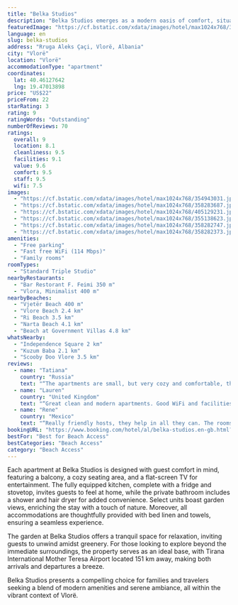 ```yaml
---
title: "Belka Studios"
description: "Belka Studios emerges as a modern oasis of comfort, situated a mere 600 meters from the serene Vjetër Beach in Vlorë."
featuredImage: "https://cf.bstatic.com/xdata/images/hotel/max1024x768/354943031.jpg?k=c39e13146f16c7a6a198eb2ce03d6c35bfe78652c7a9c4e5babb7b82c4b51619&o=&hp=1"
language: en
slug: belka-studios
address: "Rruga Aleks Çaçi, Vlorë, Albania"
city: "Vlorë"
location: "Vlorë"
accommodationType: "apartment"
coordinates:
  lat: 40.46127642
  lng: 19.47013898
price: "US$22"
priceFrom: 22
starRating: 3
rating: 9
ratingWords: "Outstanding"
numberOfReviews: 70
ratings:
  overall: 9
  location: 8.1
  cleanliness: 9.5
  facilities: 9.1
  value: 9.6
  comfort: 9.5
  staff: 9.5
  wifi: 7.5
images:
  - "https://cf.bstatic.com/xdata/images/hotel/max1024x768/354943031.jpg?k=c39e13146f16c7a6a198eb2ce03d6c35bfe78652c7a9c4e5babb7b82c4b51619&o=&hp=1"
  - "https://cf.bstatic.com/xdata/images/hotel/max1024x768/358283687.jpg?k=0448d5905c10448faff8e447cfff76249553fab62b4471db561acbb7539dc411&o=&hp=1"
  - "https://cf.bstatic.com/xdata/images/hotel/max1024x768/405129231.jpg?k=16245ce41a999eb2993f76d11a2580f497e97706f1fc82a3144cdf12b8c761d3&o=&hp=1"
  - "https://cf.bstatic.com/xdata/images/hotel/max1024x768/355138623.jpg?k=8a5cfca9566ec43c17505329e17ab47bcc075c1d0622c3a88e7631d2fe5a0497&o=&hp=1"
  - "https://cf.bstatic.com/xdata/images/hotel/max1024x768/358282747.jpg?k=ccfc9fdb50711ef6346c20d108b00c728b27bf6fe59f9e0009588d7e833c6488&o=&hp=1"
  - "https://cf.bstatic.com/xdata/images/hotel/max1024x768/358282373.jpg?k=41db8f105147136c1633cdf4f26681a7c404feb9ea461f9c48786460b999740d&o=&hp=1"
amenities:
  - "Free parking"
  - "Fast free WiFi (114 Mbps)"
  - "Family rooms"
roomTypes:
  - "Standard Triple Studio"
nearbyRestaurants:
  - "Bar Restorant F. Feimi 350 m"
  - "Vlora, Minimalist 400 m"
nearbyBeaches:
  - "Vjetër Beach 400 m"
  - "Vlore Beach 2.4 km"
  - "Ri Beach 3.5 km"
  - "Narta Beach 4.1 km"
  - "Beach at Government Villas 4.8 km"
whatsNearby:
  - "Independence Square 2 km"
  - "Kuzum Baba 2.1 km"
  - "Scooby Doo Vlore 3.5 km"
reviews:
  - name: "Tatiana"
    country: "Russia"
    text: "“The apartments are small, but very cozy and comfortable, they have everything you need. Very friendly hosts who helped me find my way around the city.”"
  - name: "Lauren"
    country: "United Kingdom"
    text: "“Great clean and modern apartments. Good WiFi and facilities. The bathrooms are fantastic, the best we've seen in Albania. Very friendly hosts who are very helpful.”"
  - name: "Rene"
    country: "Mexico"
    text: "“Really friendly hosts, they help in all they can. The rooms have been really nicely designed. It is also 4 mins walk from the old beach. The room I stayed had a really nice kitchenette!”"
bookingURL: "https://www.booking.com/hotel/al/belka-studios.en-gb.html?aid=8035640"
bestFor: "Best for Beach Access"
bestCategories: "Beach Access"
category: "Beach Access"
---
```


Each apartment at Belka Studios is designed with guest comfort in mind, featuring a balcony, a cozy seating area, and a flat-screen TV for entertainment. The fully equipped kitchen, complete with a fridge and stovetop, invites guests to feel at home, while the private bathroom includes a shower and hair dryer for added convenience. Select units boast garden views, enriching the stay with a touch of nature. Moreover, all accommodations are thoughtfully provided with bed linen and towels, ensuring a seamless experience.

The garden at Belka Studios offers a tranquil space for relaxation, inviting guests to unwind amidst greenery. For those looking to explore beyond the immediate surroundings, the property serves as an ideal base, with Tirana International Mother Teresa Airport located 151 km away, making both arrivals and departures a breeze.

Belka Studios presents a compelling choice for families and travelers seeking a blend of modern amenities and serene ambiance, all within the vibrant context of Vlorë.